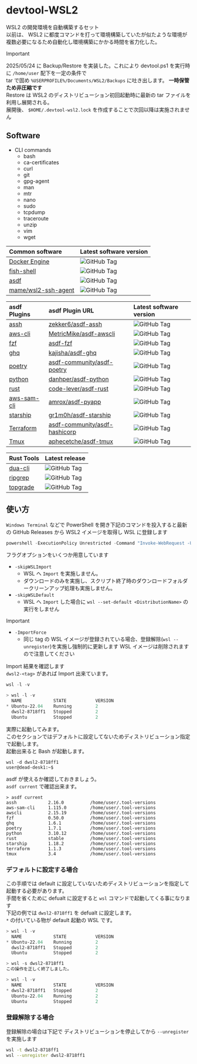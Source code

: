 # devtool-WSL2

WSL2 の開発環境を自動構築するセット  
以前は、 WSL2 に都度コマンドを打って環境構築していたが似たような環境が複数必要になるため自動化し環境構築にかかる時間を省力化した。

> [!IMPORTANT]
> 2025/05/24 に Backup/Restore を実装した。これにより devtool.ps1 を実行時に `/home/user` 配下を一定の条件で  
> tar で固め `%USERPROFILE%/Documents/WSL2/Backups` に吐き出します。 **一時保管ため非圧縮です**  
> Restore は WSL2 のディストリビューション初回起動時に最新の tar ファイルを利用し展開される。  
> 展開後、 `$HOME/.devtool-wsl2.lock` を作成することで次回以降は実施されません

## Software

* CLI commands
  * bash
  * ca-certificates
  * curl
  * git
  * gpg-agent
  * man
  * mtr
  * nano
  * sudo
  * tcpdump
  * traceroute
  * unzip
  * vim
  * wget

| Common software                                               | Latest software version                                                  |
| :------------------------------------------------------------ | :----------------------------------------------------------------------- |
| [Docker Engine](https://gitub.com/moby/moby)                  | ![GitHub Tag](https://img.shields.io/github/v/tag/moby/moby)             |
| [fish-shell](https://github.com/fish-shell/fish-shell)        | ![GitHub Tag](https://img.shields.io/github/v/tag/fish-shell/fish-shell) |
| [asdf](https://github.com/asdf-vm/asdf)                       | ![GitHub Tag](https://img.shields.io/github/v/tag/asdf-vm/asdf)          |
| [mame/wsl2-ssh-agent](https://github.com/mame/wsl2-ssh-agent) | ![GitHub Tag](https://img.shields.io/github/v/tag/mame/wsl2-ssh-agent)   |

| asdf Plugins                                        | asdf Plugin URL                                                                   | Latest software version                                                 |
| :-------------------------------------------------- | :-------------------------------------------------------------------------------- | :---------------------------------------------------------------------- |
| [assh](https://github.com/moul/assh)                | [zekker6/asdf-assh](https://github.com/zekker6/asdf-assh)                         | ![GitHub Tag](https://img.shields.io/github/v/tag/moul/assh)            |
| [aws-cli](https://github.com/aws/aws-cli/)          | [MetricMike/asdf-awscli](https://github.com/MetricMike/asdf-awscli)               | ![GitHub Tag](https://img.shields.io/github/v/tag/aws/aws-cli)          |
| [fzf](https://github.com/junegunn/fzf)              | [asdf-fzf](https://github.com/kompiro/asdf-fzf)                                   | ![GitHub Tag](https://img.shields.io/github/v/tag/junegunn/fzf)         |
| [ghq](https://github.com/x-motemen/ghq)             | [kajisha/asdf-ghq](https://github.com/kajisha/asdf-ghq)                           | ![GitHub Tag](https://img.shields.io/github/v/tag/x-motemen/ghq)        |
| [poetry](https://github.com/python-poetry/poetry)   | [asdf-community/asdf-poetry](https://github.com/asdf-community/asdf-poetry)       | ![GitHub Tag](https://img.shields.io/github/v/tag/python-poetry/poetry) |
| [python](https://github.com/python/cpython)         | [danhper/asdf-python](https://github.com/danhper/asdf-python)                     | ![GitHub Tag](https://img.shields.io/github/v/tag/python/cpython)       |
| [rust](https://github.com/rust-lang/rust)           | [code-lever/asdf-rust](https://github.com/code-lever/asdf-rust)                   | ![GitHub Tag](https://img.shields.io/github/v/tag/rust-lang/rust)       |
| [aws-sam-cli](https://github.com/aws/aws-sam-cli)   | [amrox/asdf-pyapp](https://github.com/amrox/asdf-pyapp)                           | ![GitHub Tag](https://img.shields.io/github/v/tag/aws/aws-sam-cli)      |
| [starship](https://github.com/starship/starship)    | [gr1m0h/asdf-starship](https://github.com/gr1m0h/asdf-starship)                   | ![GitHub Tag](https://img.shields.io/github/v/tag/starship/starship)    |
| [Terraform](https://github.com/hashicorp/terraform) | [asdf-community/asdf-hashicorp](https://github.com/asdf-community/asdf-hashicorp) | ![GitHub Tag](https://img.shields.io/github/v/tag/hashicorp/terraform)  |
| [Tmux](https://github.com/tmux/tmux)                | [aphecetche/asdf-tmux](https://github.com/aphecetche/asdf-tmux)                   | ![GitHub Tag](https://img.shields.io/github/v/tag/tmux/tmux)            |

| Rust Tools                                       | Latest release                                                          |
| :----------------------------------------------- | :---------------------------------------------------------------------- |
| [dua-cli](https://github.com/Byron/dua-cli)      | ![GitHub Tag](https://img.shields.io/github/v/tag/Byron/dua-cli)        |
| [ripgrep](https://github.com/BurntSushi/ripgrep) | ![GitHub Tag](https://img.shields.io/github/v/tag/BurntSushi/ripgrep)   |
| [topgrade](https:topgrade-rs/topgrade)           | ![GitHub Tag](https://img.shields.io/github/v/tag/topgrade-rs/topgrade) |

## 使い方

`Windows Terminal` などで PowerShell を開き下記のコマンドを投入すると最新の GitHub Releases から WSL2 イメージを取得し WSL に登録します

```powershell
powershell -ExecutionPolicy Unrestricted -Command "Invoke-WebRequest -Uri 'https://raw.githubusercontent.com/naa0yama/devtool-wsl2/main/devtool.ps1' -OutFile 'devtool.ps1'; .\devtool.ps1"

```

フラグオプションをいくつか用意しています

* `-skipWSLImport`
  * WSL へ `Import` を実施しません。
  * ダウンロードのみを実施し、スクリプト終了時のダウンロードフォルダークリーンアップ処理も実施しません。
* `-skipWSLDefault`
  * WSL へ `Import` した場合に `wsl --set-default <DistributionName>` の実行をしません

> [!IMPORTANT]
> * `-ImportForce`
>   * 同じ tag の WSL イメージが登録されている場合、登録解除(`wsl --unregister`)を実施し強制的に更新します
> WSL イメージは削除されますので注意してください

Import 結果を確認します  
`dwsl2-<tag>` があれば Import 出来ています。

```powershell
wsl -l -v

```

```powershell
> wsl -l -v
  NAME            STATE           VERSION
* Ubuntu-22.04    Running         2
  dwsl2-8718ff1   Stopped         2
  Ubuntu          Stopped         2

```

実際に起動してみます。  
このセクションではデフォルトに設定してないためディストリビューション指定で起動します。  
起動出来ると Bash が起動します。

```powershelll
wsl -d dwsl2-8718ff1
user@dead-desk1:~$

```

asdf が使えるか確認しておきましょう。  
`asdf current` で確認出来ます。

```powershelll
> asdf current
assh            2.16.0          /home/user/.tool-versions
aws-sam-cli     1.115.0         /home/user/.tool-versions
awscli          2.15.19         /home/user/.tool-versions
fzf             0.50.0          /home/user/.tool-versions
ghq             1.6.1           /home/user/.tool-versions
poetry          1.7.1           /home/user/.tool-versions
python          3.10.12         /home/user/.tool-versions
rust            stable          /home/user/.tool-versions
starship        1.18.2          /home/user/.tool-versions
terraform       1.1.3           /home/user/.tool-versions
tmux            3.4             /home/user/.tool-versions
```

### デフォルトに設定する場合

この手順では default に設定していないためディストリビューションを指定して起動する必要があります。  
手間を省くために defualt に設定すると `wsl` コマンドで起動してくる事になります  
下記の例では `dwsl2-8718ff1` を defualt に設定します。  
`*` の付いている物が default 起動の WSL です。

```powershell
> wsl -l -v
  NAME            STATE           VERSION
* Ubuntu-22.04    Running         2
  dwsl2-8718ff1   Stopped         2
  Ubuntu          Stopped         2

> wsl -s dwsl2-8718ff1
この操作を正しく終了しました。

> wsl -l -v
  NAME            STATE           VERSION
* dwsl2-8718ff1   Stopped         2
  Ubuntu-22.04    Running         2
  Ubuntu          Stopped         2

```

### 登録解除する場合

登録解除の場合は下記で ディストリビューションを停止してから `--unregister` を実施します

```bash
wsl -t dwsl2-8718ff1
wsl --unregister dwsl2-8718ff1

```
